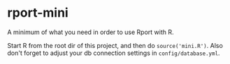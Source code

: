 rport-mini
==========

A minimum of what you need in order to use Rport with R.

Start R from the root dir of this project, and then do `source('mini.R')`. Also
don't forget to adjust your db connection settings in `config/database.yml`.
